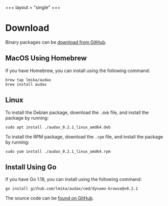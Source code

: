 +++
layout = "single"
+++

# Download

Binary packages can be [download from GitHub](https://github.com/lmika/audax/releases/latest).

## MacOS Using Homebrew

If you have Homebrew, you can install using the following command:

```
brew tap lmika/audax
brew install audax
```

## Linux

To install the Debian package, download the `.deb` file, and install the package by running:

```
sudo apt install ./audax_0.2.1_linux_amd64.deb
```

To install the RPM package, download the `.rpm` file, and install the package by running:

```
sudo yum install ./audax_0.2.1_linux_amd64.rpm
```

## Install Using Go

If you have Go 1.18, you can install using the following command:

```
go install github.com/lmika/audax/cmd/dynamo-browse@v0.2.1
```


The source code can be [found on GitHub](https://github.com/lmika/audax).